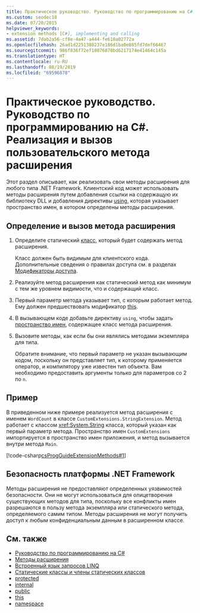 ```yaml
---
title: Практическое руководство. Руководство по программированию на C#. Реализация и вызов пользовательского метода расширения
ms.custom: seodec18
ms.date: 07/20/2015
helpviewer_keywords:
- extension methods [C#], implementing and calling
ms.assetid: 7dab2a56-cf8e-4a47-a444-fe610a02772a
ms.openlocfilehash: 26ad1d2251388237e186d1ba0e885fd7def66467
ms.sourcegitcommit: 986f836f72ef10876878bd6217174e41464c145a
ms.translationtype: HT
ms.contentlocale: ru-RU
ms.lasthandoff: 08/19/2019
ms.locfileid: "69596878"
---
```

# <a name="how-to-implement-and-call-a-custom-extension-method-c-programming-guide"></a>Практическое руководство. Руководство по программированию на C#. Реализация и вызов пользовательского метода расширения
Этот раздел описывает, как реализовать свои методы расширения для любого типа .NET Framework. Клиентский код может использовать методы расширения путем добавления ссылки на содержащую их библиотеку DLL и добавления директивы [using](../../language-reference/keywords/using-directive.md), которая указывает пространство имен, в котором определены методы расширения.  
  
## <a name="to-define-and-call-the-extension-method"></a>Определение и вызов метода расширения  
  
1. Определите статический [класс](./static-classes-and-static-class-members.md), который будет содержать метод расширения.  
  
     Класс должен быть видимым для клиентского кода. Дополнительные сведения о правилах доступа см. в разделах [Модификаторы доступа](./access-modifiers.md).  
  
2. Реализуйте метод расширения как статический метод как минимум с тем же уровнем видимости, что и содержащий класс.  
  
3. Первый параметр метода указывает тип, с которым работает метод. Ему должен предшествовать модификатор [this](../../language-reference/keywords/this.md).  
  
4. В вызывающем коде добавьте директиву `using`, чтобы задать [пространство имен](../../language-reference/keywords/namespace.md), содержащее класс метода расширения.  
  
5. Вызовите методы, как если бы они являлись методами экземпляра для типа.  
  
     Обратите внимание, что первый параметр не указан вызывающим кодом, поскольку он представляет тип, к которому применяется оператор, и компилятору уже известен тип объекта. Вам необходимо предоставить аргументы только для параметров со 2 по `n`.  
  
## <a name="example"></a>Пример  
 В приведенном ниже примере реализуется метод расширения с именем `WordCount` в классе `CustomExtensions.StringExtension`. Метод работает с классом <xref:System.String> класса, который указан как первый параметр метода. Пространство имен `CustomExtensions` импортируется в пространство имен приложения, и метод вызывается внутри метода `Main`.  
  
 [!code-csharp[csProgGuideExtensionMethods#1](~/samples/snippets/csharp/VS_Snippets_VBCSharp/csProgGuideExtensionMethods/cs/extensionmethods.cs#1)]  
  
## <a name="net-framework-security"></a>Безопасность платформы .NET Framework  
 Методы расширения не предоставляют определенных уязвимостей безопасности. Они не могут использоваться для олицетворения существующих методов для типа, поскольку все конфликты имен разрешаются в пользу метода экземпляра или статического метода, определяемого самим типом. Методы расширения не могут получить доступ к любым конфиденциальным данным в расширенном классе.  
  
## <a name="see-also"></a>См. также

- [Руководство по программированию на C#](../index.md)
- [Методы расширения](./extension-methods.md)
- [Встроенный язык запросов LINQ](../../linq/linq-in-csharp.md)
- [Статические классы и члены статических классов](./static-classes-and-static-class-members.md)
- [protected](../../language-reference/keywords/protected.md)
- [internal](../../language-reference/keywords/internal.md)
- [public](../../language-reference/keywords/public.md)
- [this](../../language-reference/keywords/this.md)
- [namespace](../../language-reference/keywords/namespace.md)
